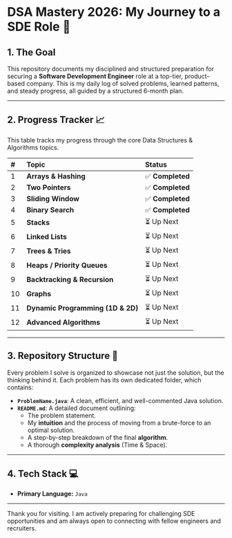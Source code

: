 # DSA Mastery 2026: My Journey to a SDE Role 🎯



## 1. The Goal
This repository documents my disciplined and structured preparation for securing a **Software Development Engineer** role at a top-tier, product-based company. This is my daily log of solved problems, learned patterns, and steady progress, all guided by a structured 6-month plan.

---
## 2. Progress Tracker 📈
This table tracks my progress through the core Data Structures & Algorithms topics.

| # | Topic | Status |
| :--- | :------------------------------------ | :--------------------- |
| 1  | **Arrays & Hashing** | ✅ **Completed** |
| 2  | **Two Pointers** | ✅ **Completed** |
| 3  | **Sliding Window** | ✅ **Completed** |
| 4  | **Binary Search** | ✅ **Completed** |
| 5  | **Stacks** | ⏳ Up Next             |
| 6  | **Linked Lists** | ⏳ Up Next             |
| 7  | **Trees & Tries** | ⏳ Up Next             |
| 8  | **Heaps / Priority Queues** | ⏳ Up Next             |
| 9  | **Backtracking & Recursion** | ⏳ Up Next             |
| 10 | **Graphs** | ⏳ Up Next             |
| 11 | **Dynamic Programming (1D & 2D)** | ⏳ Up Next             |
| 12 | **Advanced Algorithms** | ⏳ Up Next             |

---
## 3. Repository Structure 📂
Every problem I solve is organized to showcase not just the solution, but the thinking behind it. Each problem has its own dedicated folder, which contains:

* **`ProblemName.java`**: A clean, efficient, and well-commented Java solution.
* **`README.md`**: A detailed document outlining:
    * The problem statement.
    * My **intuition** and the process of moving from a brute-force to an optimal solution.
    * A step-by-step breakdown of the final **algorithm**.
    * A thorough **complexity analysis** (Time & Space).

---
## 4. Tech Stack 💻
* **Primary Language:** `Java`

---
Thank you for visiting. I am actively preparing for challenging SDE opportunities and am always open to connecting with fellow engineers and recruiters.
